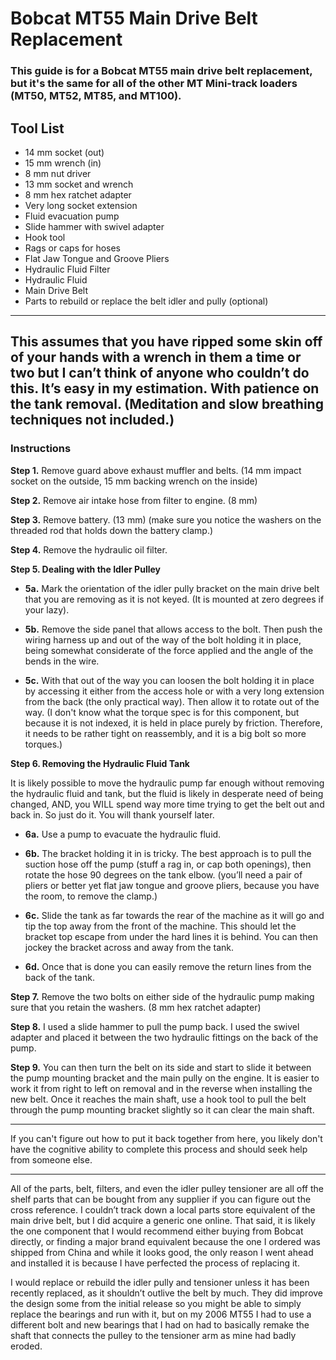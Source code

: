 # Bobcat MT55 Main Drive Belt Replacement
### This guide is for a Bobcat MT55 main drive belt replacement, but it's the same for all of the other MT Mini-track loaders (MT50, MT52, MT85, and MT100).

## Tool List

* 14 mm socket (out)
* 15 mm wrench (in)
* 8 mm nut driver
* 13 mm socket and wrench
* 8 mm hex ratchet adapter
* Very long socket extension
* Fluid evacuation pump
* Slide hammer with swivel adapter
* Hook tool
* Rags or caps for hoses
* Flat Jaw Tongue and Groove Pliers
* Hydraulic Fluid Filter
* Hydraulic Fluid
* Main Drive Belt
* Parts to rebuild or replace the belt idler and pully (optional)

---

## This assumes that you have ripped some skin off of your hands with a wrench in them a time or two but I can’t think of anyone who couldn’t do this. It’s easy in my estimation. With patience on the tank removal. (Meditation and slow breathing techniques not included.)

### Instructions

**Step 1.** Remove guard above exhaust muffler and belts. (14 mm impact socket on the outside, 15 mm backing wrench on the inside)

**Step 2.** Remove air intake hose from filter to engine. (8 mm)

**Step 3.** Remove battery. (13 mm) (make sure you notice the washers on the threaded rod that holds down the battery clamp.)

**Step 4.** Remove the hydraulic oil filter.

**Step 5. Dealing with the Idler Pulley**

* **5a.** Mark the orientation of the idler pully bracket on the main drive belt that you are removing as it is not keyed. (It is mounted at zero degrees if your lazy).

* **5b.** Remove the side panel that allows access to the bolt. Then push the wiring harness up and out of the way of the bolt holding it in place, being somewhat considerate of the force applied and the angle of the bends in the wire.

* **5c.** With that out of the way you can loosen the bolt holding it in place by accessing it either from the access hole or with a very long extension from the back (the only practical way). Then allow it to rotate out of the way. (I don't know what the torque spec is for this component, but because it is not indexed, it is held in place purely by friction. Therefore, it needs to be rather tight on reassembly, and it is a big bolt so more torques.)

**Step 6. Removing the Hydraulic Fluid Tank**

It is likely possible to move the hydraulic pump far enough without removing the hydraulic fluid and tank, but the fluid is likely in desperate need of being changed, AND, you WILL spend way more time trying to get the belt out and back in. So just do it. You will thank yourself later.

* **6a.** Use a pump to evacuate the hydraulic fluid.

* **6b.** The bracket holding it in is tricky. The best approach is to pull the suction hose off the pump (stuff a rag in, or cap both openings), then rotate the hose 90 degrees on the tank elbow. (you’ll need a pair of pliers or better yet flat jaw tongue and groove pliers, because you have the room, to remove the clamp.)

* **6c.** Slide the tank as far towards the rear of the machine as it will go and tip the top away from the front of the machine. This should let the bracket top escape from under the hard lines it is behind. You can then jockey the bracket across and away from the tank.

* **6d.** Once that is done you can easily remove the return lines from the back of the tank.

**Step 7.** Remove the two bolts on either side of the hydraulic pump making sure that you retain the washers. (8 mm hex ratchet adapter)

**Step 8.** I used a slide hammer to pull the pump back. I used the swivel adapter and placed it between the two hydraulic fittings on the back of the pump.

**Step 9.** You can then turn the belt on its side and start to slide it between the pump mounting bracket and the main pully on the engine. It is easier to work it from right to left on removal and in the reverse when installing the new belt. Once it reaches the main shaft, use a hook tool to pull the belt through the pump mounting bracket slightly so it can clear the main shaft.

---

If you can't figure out how to put it back together from here, you likely don't have the cognitive ability to complete this process and should seek help from someone else.

---

All of the parts, belt, filters, and even the idler pulley tensioner are all off the shelf parts that can be bought from any supplier if you can figure out the cross reference. I couldn’t track down a local parts store  equivalent of the main drive belt, but I did acquire a generic one online. That said, it is likely the one component that I would recommend either buying from Bobcat directly, or finding a major brand equivalent because the one I ordered was shipped from China and while it looks good, the only reason I went ahead and installed it is because I have perfected the process of replacing it.

I would replace or rebuild the idler pully and tensioner unless it has been recently replaced, as it shouldn’t outlive the belt by much. They did improve the design some from the initial release so you might be able to simply replace the bearings and run with it, but on my 2006 MT55 I had to use a different bolt and new bearings that I had on had to basically remake the shaft that connects the pulley to the tensioner arm as mine had badly eroded.
